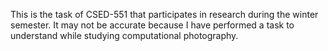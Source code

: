 This is the task of CSED-551 that participates in research during the winter semester. It may not be accurate because I have performed a task to understand while studying computational photography.
